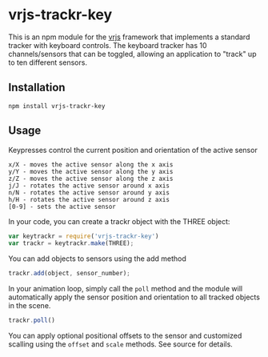 # vrjs-trackr-key
This is an npm module for the [vrjs]() framework that implements a standard tracker with keyboard controls.  The keyboard tracker has 10 channels/sensors that can be toggled, allowing an application to "track" up to ten different sensors.

## Installation

`npm install vrjs-trackr-key`

## Usage

Keypresses control the current position and orientation of the active sensor
```
x/X - moves the active sensor along the x axis
y/Y - moves the active sensor along the y axis
z/Z - moves the active sensor along the z axis
j/J - rotates the active sensor around x axis
n/N - rotates the active sensor around y axis
h/H - rotates the active sensor around z axis
[0-9] - sets the active sensor
```

In your code, you can create a trackr object with the THREE object:

```js
var keytrackr = require('vrjs-trackr-key')
var trackr = keytrackr.make(THREE);
```

You can add objects to sensors using the add method

```js
trackr.add(object, sensor_number);
```

In your animation loop, simply call the `poll` method and the module will automatically apply the sensor position and orientation to all tracked objects in the scene.

```js
trackr.poll()
```

You can apply optional positional offsets to the sensor and customized scalling using the `offset` and `scale` methods.  See source for details.


